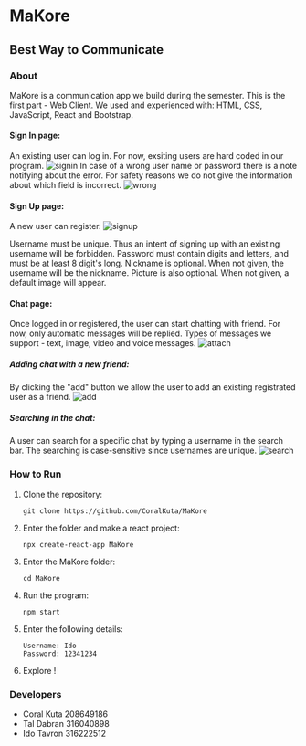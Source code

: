 # MaKore
## Best Way to Communicate

### About
MaKore is a communication app we build during the semester.
This is the first part - Web Client.
We used and experienced with: HTML, CSS, JavaScript, React and Bootstrap.

#### Sign In page:
An existing user can log in.
For now, exsiting users are hard coded in our program.
![signin](https://user-images.githubusercontent.com/90967892/164452725-c6b44047-79ee-4574-abfb-1dbcb88ecd80.jpg)
In case of a wrong user name or password there is a note notifying about the error.
For safety reasons we do not give the information about which field is incorrect.
![wrong](https://user-images.githubusercontent.com/90967892/164452886-2eee7e94-8aa2-4346-acb6-445f9392e74c.jpg)


#### Sign Up page:
A new user can register.
![signup](https://user-images.githubusercontent.com/90967892/164452688-3818a90f-e764-47b8-99f7-fed8fe7ff71c.jpg)

Username must be unique. Thus an intent of signing up with an existing username will be forbidden.
Password must contain digits and letters, and must be at least 8 digit's long.
Nickname is optional. When not given, the username will be the nickname.
Picture is also optional. When not given, a default image will appear.


#### Chat page:
Once logged in or registered, the user can start chatting with friend.
For now, only automatic messages will be replied.
Types of messages we support - text, image, video and voice messages.
![attach](https://user-images.githubusercontent.com/90967892/164453020-b9d54872-12a5-4210-bb96-5d42e0b84293.jpg)

##### Adding chat with a new friend:
By clicking the "add" button we allow the user to add an existing registrated user as a friend.
![add](https://user-images.githubusercontent.com/90967892/164453051-a4c543b4-e3d6-493a-9bd5-445ab41b8719.jpg)


##### Searching in the chat:
A user can search for a specific chat by typing a username in the search bar.
The searching is case-sensitive since usernames are unique.
![search](https://user-images.githubusercontent.com/90967892/164453207-d4c88789-04eb-4dcb-a22d-1f0a9522d70e.jpg)

### How to Run
1. Clone the repository:

    ```
    git clone https://github.com/CoralKuta/MaKore
    ```
2. Enter the folder and make a react project:
    ```
    npx create-react-app MaKore
    ```
3. Enter the MaKore folder:
    ```
    cd MaKore
    ```
4. Run the program:
    ```
    npm start
    ```
5. Enter the following details:
    ```
    Username: Ido
    Password: 12341234
    ``` 
6. Explore !

### Developers
- Coral Kuta 208649186
- Tal Dabran 316040898
- Ido Tavron 316222512

